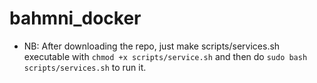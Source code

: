 # bahmni_docker

* NB: After downloading the repo, just make scripts/services.sh executable with `chmod +x scripts/service.sh` and then do `sudo bash scripts/services.sh` to run it.
